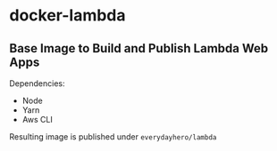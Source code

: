 # docker-lambda
## Base Image to Build and Publish Lambda Web Apps

Dependencies:

- Node
- Yarn
- Aws CLI

Resulting image is published under `everydayhero/lambda`

